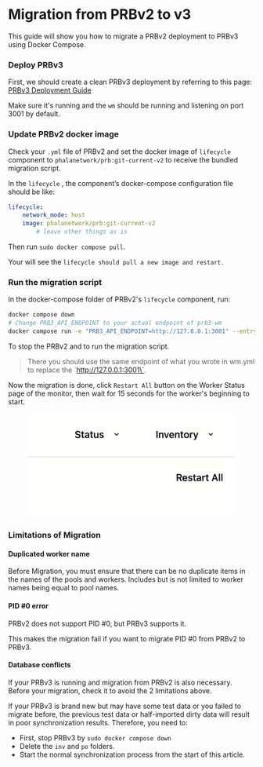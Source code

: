 # Migration from PRBv2 to v3

This guide will show you how to migrate a PRBv2 deployment to PRBv3 using Docker Compose.

### Deploy PRBv3

First, we should create a clean PRBv3 deployment by referring to this page: [PRBv3 Deployment Guide](../run-workers-on-phala/prbv3-deployment.md)&#x20;

Make sure it's running and the `wm` should be running and listening on port 3001 by default.

### Update PRBv2 docker image

Check your `.yml` file of PRBv2 and set the docker image of `lifecycle` component to `phalanetwork/prb:git-current-v2` to receive the bundled migration script.

In the `lifecycle` , the component’s docker-compose configuration file should be like:

```yaml
lifecycle:
    network_mode: host
    image: phalanetwork/prb:git-current-v2
		# leave other things as is
```

Then run `sudo docker compose pull`.

Your will see the `lifecycle should pull a new image and restart.`

### Run the migration script

In the docker-compose folder of PRBv2's `lifecycle` component, run:

```bash
docker compose down
# Change PRB3_API_ENDPOINT to your actual endpoint of prb3-wm
docker compose run -e "PRB3_API_ENDPOINT=http://127.0.0.1:3001" --entrypoint "yarn migrate_to_prb3" lifecycle
```

To stop the PRBv2 and to run the migration script.

> There you should use the same endpoint of what you wrote in wm.yml to replace the \`http://127.0.0.1:3001\`.

Now the migration is done, click `Restart All`  button on the Worker Status page of the monitor, then wait for 15 seconds for the worker's beginning to start.

<figure><img src="../../.gitbook/assets/image (1).png" alt=""><figcaption></figcaption></figure>

### Limitations of Migration

#### Duplicated worker name

Before Migration, you must ensure that there can be no duplicate items in the names of the pools and workers. Includes but is not limited to worker names being equal to pool names.

#### PID #0 error

PRBv2 does not support PID #0, but PRBv3 supports it.&#x20;

This makes the migration fail if you want to migrate PID #0 from PRBv2 to PRBv3.

#### Database conflicts

If your PRBv3 is running and migration from PRBv2 is also necessary. Before your migration, check it to avoid the 2 limitations above.&#x20;

If your PRBv3 is brand new but may have some test data or you failed to migrate before, the previous test data or half-imported dirty data will result in poor synchronization results. Therefore, you need to:

* First, stop PRBv3 by `sudo docker compose down`
* Delete the `inv` and `po` folders.
* Start the normal synchronization process from the start of this article.
